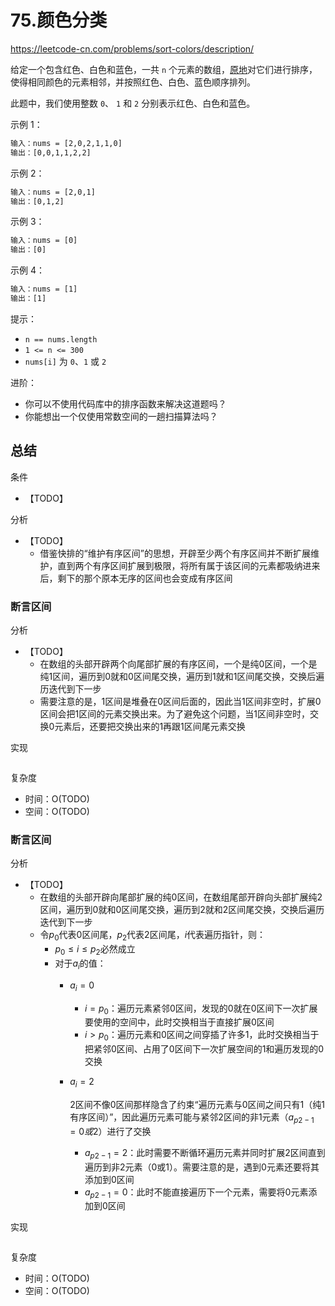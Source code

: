 # 75.颜色分类

<https://leetcode-cn.com/problems/sort-colors/description/>

给定一个包含红色、白色和蓝色，一共 `n` 个元素的数组，[原地](https://baike.baidu.com/item/%E5%8E%9F%E5%9C%B0%E7%AE%97%E6%B3%95)对它们进行排序，使得相同颜色的元素相邻，并按照红色、白色、蓝色顺序排列。

此题中，我们使用整数 `0`、 `1` 和 `2` 分别表示红色、白色和蓝色。

示例 1：

```txt
输入：nums = [2,0,2,1,1,0]
输出：[0,0,1,1,2,2]
```

示例 2：

```txt
输入：nums = [2,0,1]
输出：[0,1,2]
```

示例 3：

```txt
输入：nums = [0]
输出：[0]
```

示例 4：

```txt
输入：nums = [1]
输出：[1]
```

提示：

- `n == nums.length`
- `1 <= n <= 300`
- `nums[i]` 为 `0`、`1` 或 `2`

进阶：

- 你可以不使用代码库中的排序函数来解决这道题吗？
- 你能想出一个仅使用常数空间的一趟扫描算法吗？

## 总结

条件

- 【TODO】

分析

- 【TODO】
  - 借鉴快排的“维护有序区间”的思想，开辟至少两个有序区间并不断扩展维护，直到两个有序区间扩展到极限，将所有属于该区间的元素都吸纳进来后，剩下的那个原本无序的区间也会变成有序区间

### 断言区间

分析

- 【TODO】
  - 在数组的头部开辟两个向尾部扩展的有序区间，一个是纯0区间，一个是纯1区间，遍历到0就和0区间尾交换，遍历到1就和1区间尾交换，交换后遍历迭代到下一步
  - 需要注意的是，1区间是堆叠在0区间后面的，因此当1区间非空时，扩展0区间会把1区间的元素交换出来。为了避免这个问题，当1区间非空时，交换0元素后，还要把交换出来的1再跟1区间尾元素交换

实现

```TODO
```

复杂度

- 时间：O(TODO)
- 空间：O(TODO)

### 断言区间

分析

- 【TODO】
  - 在数组的头部开辟向尾部扩展的纯0区间，在数组尾部开辟向头部扩展纯2区间，遍历到0就和0区间尾交换，遍历到2就和2区间尾交换，交换后遍历迭代到下一步
  - 令$p_0$代表0区间尾，$p_2$代表2区间尾，$i$代表遍历指针，则：
    - $p_0 \leq i \leq p_2$必然成立
    - 对于$a_i$的值：
      - $a_i = 0$
        - $i = p_0$：遍历元素紧邻0区间，发现的0就在0区间下一次扩展要使用的空间中，此时交换相当于直接扩展0区间
        - $i > p_0$：遍历元素和0区间之间穿插了许多1，此时交换相当于把紧邻0区间、占用了0区间下一次扩展空间的1和遍历发现的0交换
      - $a_i = 2$

        2区间不像0区间那样隐含了约束“遍历元素与0区间之间只有1（纯1有序区间）”，因此遍历元素可能与紧邻2区间的非1元素（$a_{p2-1}=0或2$）进行了交换

        - $a_{p2-1} = 2$：此时需要不断循环遍历元素并同时扩展2区间直到遍历到非2元素（0或1）。需要注意的是，遇到0元素还要将其添加到0区间
        - $a_{p2-1} = 0$：此时不能直接遍历下一个元素，需要将0元素添加到0区间

实现

```TODO
```

复杂度

- 时间：O(TODO)
- 空间：O(TODO)
